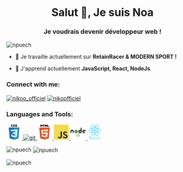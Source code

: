 <h1 align="center">Salut 👋, Je suis Noa</h1>
<h3 align="center">Je voudrais devenir développeur web !</h3>

<p align="left"> <img src="https://komarev.com/ghpvc/?username=npuech&label=Profile%20views&color=0e75b6&style=flat" alt="npuech" /> </p>

- 🔭 Je travaille actuellement sur **RetainRacer & MODERN SPORT !**

- 🌱 J'apprend actuellement **JavaScript, React, NodeJs**

<h3 align="left">Connect with me:</h3>
<p align="left">
<a href="https://twitter.com/nikoo_officiel" target="blank"><img align="center" src="https://raw.githubusercontent.com/rahuldkjain/github-profile-readme-generator/master/src/images/icons/Social/twitter.svg" alt="nikoo_officiel" height="30" width="40" /></a>
<a href="https://discord.gg/nikoofficiel" target="blank"><img align="center" src="https://raw.githubusercontent.com/rahuldkjain/github-profile-readme-generator/master/src/images/icons/Social/discord.svg" alt="nikoofficiel" height="30" width="40" /></a>
</p>

<h3 align="left">Languages and Tools:</h3>
<p align="left"> <a href="https://www.w3schools.com/css/" target="_blank" rel="noreferrer"> <img src="https://raw.githubusercontent.com/devicons/devicon/master/icons/css3/css3-original-wordmark.svg" alt="css3" width="40" height="40"/> </a> <a href="https://git-scm.com/" target="_blank" rel="noreferrer"> <img src="https://www.vectorlogo.zone/logos/git-scm/git-scm-icon.svg" alt="git" width="40" height="40"/> </a> <a href="https://www.w3.org/html/" target="_blank" rel="noreferrer"> <img src="https://raw.githubusercontent.com/devicons/devicon/master/icons/html5/html5-original-wordmark.svg" alt="html5" width="40" height="40"/> </a> <a href="https://developer.mozilla.org/en-US/docs/Web/JavaScript" target="_blank" rel="noreferrer"> <img src="https://raw.githubusercontent.com/devicons/devicon/master/icons/javascript/javascript-original.svg" alt="javascript" width="40" height="40"/> </a> <a href="https://nodejs.org" target="_blank" rel="noreferrer"> <img src="https://raw.githubusercontent.com/devicons/devicon/master/icons/nodejs/nodejs-original-wordmark.svg" alt="nodejs" width="40" height="40"/> </a> <a href="https://reactjs.org/" target="_blank" rel="noreferrer"> <img src="https://raw.githubusercontent.com/devicons/devicon/master/icons/react/react-original-wordmark.svg" alt="react" width="40" height="40"/> </a> </p>

<p><img align="left" src="https://github-readme-stats.vercel.app/api/top-langs?username=npuech&show_icons=true&locale=en&layout=compact" alt="npuech" /></p>

<p>&nbsp;<img align="center" src="https://github-readme-stats.vercel.app/api?username=npuech&show_icons=true&locale=en" alt="npuech" /></p>

<p><img align="center" src="https://github-readme-streak-stats.herokuapp.com/?user=npuech&" alt="npuech" /></p>
